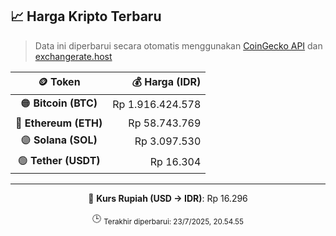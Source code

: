

<!-- HARGA_KRIPTO -->
## 📈 Harga Kripto Terbaru

> Data ini diperbarui secara otomatis menggunakan [CoinGecko API](https://www.coingecko.com/) dan [exchangerate.host](https://exchangerate.host/)

<div align="center">

| 🪙 Token | 💰 Harga (IDR) |
|:------:|---------------:|
| 🟠 **Bitcoin (BTC)**   | Rp 1.916.424.578 |
| 🔵 **Ethereum (ETH)**  | Rp 58.743.769 |
| 🟣 **Solana (SOL)**    | Rp 3.097.530 |
| 🟢 **Tether (USDT)**   | Rp 16.304 |

---

💱 **Kurs Rupiah (USD → IDR)**: Rp 16.296

🕒 <sub>Terakhir diperbarui: 23/7/2025, 20.54.55</sub>

</div>
<!-- /HARGA_KRIPTO -->